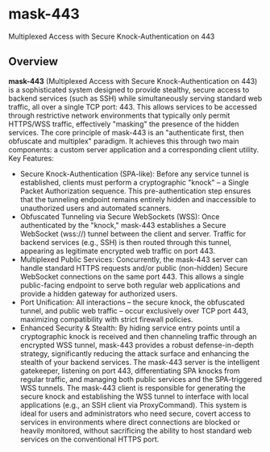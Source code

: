 # mask-443
Multiplexed Access with Secure Knock-Authentication on 443

## Overview
**mask-443** (Multiplexed Access with Secure Knock-Authentication on 443) is a sophisticated system designed to provide stealthy, secure access to backend services (such as SSH) while simultaneously serving standard web traffic, all over a single TCP port: 443. This allows services to be accessed through restrictive network environments that typically only permit HTTPS/WSS traffic, effectively "masking" the presence of the hidden services.
The core principle of mask-443 is an "authenticate first, then obfuscate and multiplex" paradigm. It achieves this through two main components: a custom server application and a corresponding client utility.
Key Features:
 * Secure Knock-Authentication (SPA-like): Before any service tunnel is established, clients must perform a cryptographic "knock" – a Single Packet Authorization sequence. This pre-authentication step ensures that the tunneling endpoint remains entirely hidden and inaccessible to unauthorized users and automated scanners.
 * Obfuscated Tunneling via Secure WebSockets (WSS): Once authenticated by the "knock," mask-443 establishes a Secure WebSocket (wss://) tunnel between the client and server. Traffic for backend services (e.g., SSH) is then routed through this tunnel, appearing as legitimate encrypted web traffic on port 443.
 * Multiplexed Public Services: Concurrently, the mask-443 server can handle standard HTTPS requests and/or public (non-hidden) Secure WebSocket connections on the same port 443. This allows a single public-facing endpoint to serve both regular web applications and provide a hidden gateway for authorized users.
 * Port Unification: All interactions – the secure knock, the obfuscated tunnel, and public web traffic – occur exclusively over TCP port 443, maximizing compatibility with strict firewall policies.
 * Enhanced Security & Stealth: By hiding service entry points until a cryptographic knock is received and then channeling traffic through an encrypted WSS tunnel, mask-443 provides a robust defense-in-depth strategy, significantly reducing the attack surface and enhancing the stealth of your backend services.
The mask-443 server is the intelligent gatekeeper, listening on port 443, differentiating SPA knocks from regular traffic, and managing both public services and the SPA-triggered WSS tunnels. The mask-443 client is responsible for generating the secure knock and establishing the WSS tunnel to interface with local applications (e.g., an SSH client via ProxyCommand).
This system is ideal for users and administrators who need secure, covert access to services in environments where direct connections are blocked or heavily monitored, without sacrificing the ability to host standard web services on the conventional HTTPS port.
